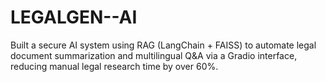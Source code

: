 # LEGALGEN--AI
Built a secure AI system using RAG (LangChain + FAISS) to automate legal document summarization and multilingual Q&amp;A via a Gradio interface, reducing manual legal research time by over 60%.
